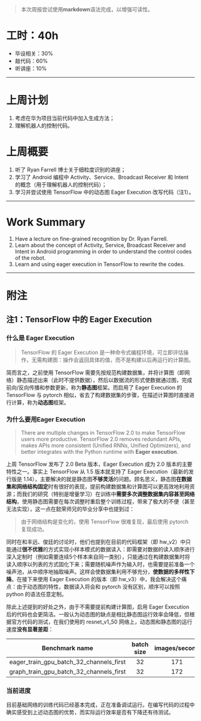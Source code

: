 > 本次周报尝试使用**markdown**语法完成，以增强可读性。

# 工时：40h
* 毕设相关：30%
* 敲代码：60%
* 听讲座：10%
---

# 上周计划
1. 考虑在华为项目当前代码中加入生成方法；
2. 理解机器人的控制代码。

# 上周概要
1. 听了 Ryan Farrell 博士关于细粒度识别的讲座；
2. 学习了 Android 编程中 Activity、Service、Broadcast Receiver 和 Intent 的概念（用于理解机器人的控制代码）；
3. 学习并尝试使用 TensorFlow 中的动态图 Eager Execution 改写代码（注1）。
---

# Work Summary
1. Have a lecture on fine-grained recognition by Dr. Ryan Farrell.
2. Learn about the concept of Activity, Service, Broadcast Receiver and Intent in Android programming in order to understand the control codes of the robot.
3. Learn and using eager execution in TensorFlow to rewrite the codes.
---

# 附注

## 注1：TensorFlow 中的 Eager Execution

### 什么是 Eager Execution
> TensorFlow 的 Eager Execution 是一种命令式编程环境，可立即评估操作，无需构建图：操作会返回具体的值，而不是构建以后再运行的计算图。

简而言之，之前使用 TensorFlow 需要先按规范构建数据集，并将计算图（即网络）静态描述出来（此时不提供数据），然后以数据流的形式使数据通过图，完成前向/反向传播和参数更新，称为**静态图**框架。而启用了 Eager Execution 的 TensorFlow 与 pytorch 相似，省去了构建数据集的步骤，在描述计算图时直接进行计算，称为**动态图**框架。

### 为什么要用Eager Execution
> There are multiple changes in TensorFlow 2.0 to make TensorFlow users more productive. TensorFlow 2.0 removes redundant APIs, makes APIs more consistent (Unified RNNs, Unified Optimizers), and better integrates with the Python runtime with **Eager execution**.

上周 TensorFlow 发布了 2.0 Beta 版本，Eager Execution 成为 2.0 版本的主要特性之一。事实上 TensorFlow 从 1.5 版本就支持了 Eager Execution（最新的发行版是 1.14），主要解决的就是静态图**不够灵活**的问题。顾名思义，静态图**在数据集和网络结构固定**时有很好的表现，提前构建数据集和计算图可以更高效地利用资源；而我们的研究（特别是增量学习）在训练中**需要多次调整数据集内容甚至网络结构**，使用静态图需要在每次调整时重启整个训练过程，带来了极大的不便（甚至无法实现），这一点在懿荣师兄的毕业分享中也提到过：

> 由于网络结构是变化的，使用 TensorFlow 很难复现，最后使用 pytorch 复现成功。

同时在和丰远、俊廷的讨论时，他们也提到在目前的代码框架（即 hw_v2）中只能通过**很不优雅**的方式实现小样本模式的数据读入：即需要对数据的读入顺序进行深入定制时（例如需要连续5个样本来自同一类别），只能通过在构建数据集时将读入顺序以列表的方式固化下来；需要随机噪声作为输入时，也需要提前准备一个噪声池，从中顺序地抽取噪声。这样会使数据集利用不够充分，**使数据的多样性下降**。在接下来使用 Eager Execution 的版本（即 hw_v3）中，我会解决这个痛点：由于动态图的特性，数据读入将会和 pytorch 没有区别，顺序可以按照 python 的语法任意定制。

除此上述提到的好处之外，由于不需要提前构建计算图，启用 Eager Execution 后的代码也会更简洁。一般认为动态图的缺点是相比静态图运行效率会降低，但根据官方代码的测试，在我们使用的 resnet_v1_50 网络上，动态图和静态图的运行速度**没有显著差距**：

Benchmark name | batch size | images/second
:-:|:-:|:-:
eager_train_gpu_batch_32_channels_first | 32 | 171
graph_train_gpu_batch_32_channels_first | 32 | 172

### 当前进度

目前基础网络的训练代码已经基本完成，正在准备调试运行。在编写代码的过程中确实感受到上述动态图的优势，而实际运行效率是否有下降还有待测试。
